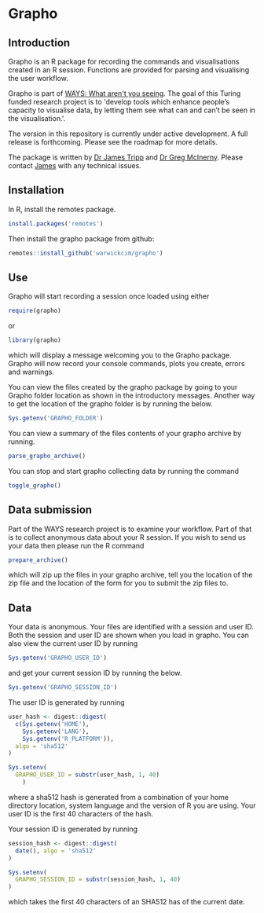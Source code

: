 # Grapho

## Introduction

Grapho is an R package for recording the commands and visualisations created in an R session. Functions are provided for parsing and visualising the user workflow.

Grapho is part of [WAYS: What aren't you seeing](https://www.turing.ac.uk/research/research-projects/ways-what-arent-you-seeing). The goal of this Turing funded research project is to 'develop tools which enhance people’s capacity to visualise data, by letting them see what can and can’t be seen in the visualisation.'.

The version in this repository is currently under active development. A full 
release is forthcoming. Please see the roadmap for more details.

The package is written by [Dr James Tripp](https://http://warwick.ac.uk/jamestripp) and [Dr Greg McInerny](https://warwick.ac.uk/fac/cross_fac/cim/people/greg-mcinerny/). Please contact [James](mailto:james.tripp@warwick.ac.uk) with any technical issues.

## Installation

In R, install the remotes package.

```r
install.packages('remotes')
```

Then install the grapho package from github:

```r
remotes::install_github('warwickcim/grapho')
```

## Use

Grapho will start recording a session once loaded using either

```r
require(grapho)
```

or

```r
library(grapho)
```

which will display a message welcoming you to the Grapho package. Grapho will 
now record your console commands, plots you create, errors and warnings.

You can view the files created by the grapho package by going to your Grapho 
folder location as shown in the introductory messages. Another way to get the 
location of the grapho folder is by running the below.

```r
Sys.getenv('GRAPHO_FOLDER')
```

You can view a summary of the files contents of your grapho archive by running.

```r
parse_grapho_archive()
```

You can stop and start grapho collecting data by running the command

```r
toggle_grapho()
```

## Data submission

Part of the WAYS research project is to examine your workflow. Part of that is 
to collect anonymous data about your R session. If you wish to send us your 
data then please run the R command

```r
prepare_archive()
```

which will zip up the files in your grapho archive, tell you the location of 
the zip file and the location of the form for you to submit the zip files to.

## Data

Your data is anonymous. Your files are identified with a session and user ID. 
Both the session and user ID are shown when you load in grapho. You can also 
view the current user ID by running

```r
Sys.getenv('GRAPHO_USER_ID')
```

and get your current session ID by running the below.

```r
Sys.getenv('GRAPHO_SESSION_ID')
```

The user ID is generated by running

```r
user_hash <- digest::digest(
  c(Sys.getenv('HOME'),
    Sys.getenv('LANG'),
    Sys.getenv('R_PLATFORM')),
  algo = 'sha512'
)

Sys.setenv(
  GRAPHO_USER_ID = substr(user_hash, 1, 40)
    )
```

where a sha512 hash is generated from a combination of your home directory 
location, system language and the version of R you are using. Your user ID is 
the first 40 characters of the hash.

Your session ID is generated by running 

```r
session_hash <- digest::digest(
  date(), algo = 'sha512'
)

Sys.setenv(
  GRAPHO_SESSION_ID = substr(session_hash, 1, 40)
)
```

which takes the first 40 characters of an SHA512 has of the current date.
